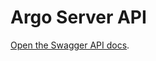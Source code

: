 # Argo Server API

[Open the Swagger API docs](https://raw.githubusercontent.com/argoproj/argo/master/api/openapi-spec/swagger.json).